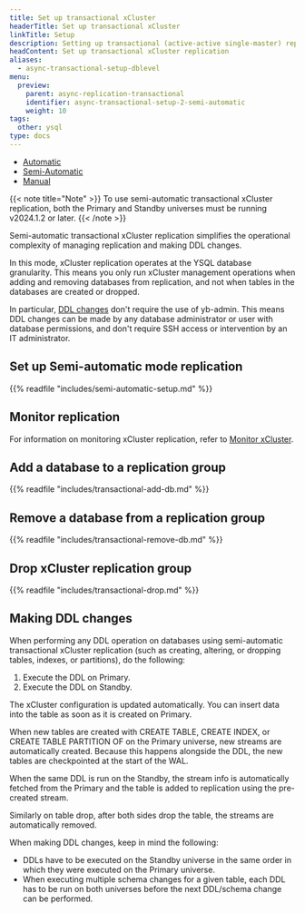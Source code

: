 ```yaml
---
title: Set up transactional xCluster
headerTitle: Set up transactional xCluster
linkTitle: Setup
description: Setting up transactional (active-active single-master) replication between two YB universes
headContent: Set up transactional xCluster replication
aliases:
  - async-transactional-setup-dblevel
menu:
  preview:
    parent: async-replication-transactional
    identifier: async-transactional-setup-2-semi-automatic
    weight: 10
tags:
  other: ysql
type: docs
---
```


<ul class="nav nav-tabs-alt nav-tabs-yb">
  <li >
    <a href="../async-transactional-setup-automatic/" class="nav-link">
      Automatic
    </a>
  </li>
  <li >
    <a href="../async-transactional-setup-semi-automatic/" class="nav-link active">
      Semi-Automatic
    </a>
  </li>
  <li >
    <a href="../async-transactional-setup-manual/" class="nav-link">
      Manual
    </a>
  </li>
</ul>

{{< note title="Note" >}}
To use semi-automatic transactional xCluster replication, both the Primary and Standby universes must be running v2024.1.2 or later.
{{< /note >}}

Semi-automatic transactional xCluster replication simplifies the operational complexity of managing replication and making DDL changes.

In this mode, xCluster replication operates at the YSQL database granularity. This means you only run xCluster management operations when adding and removing databases from replication, and not when tables in the databases are created or dropped.

In particular, [DDL changes](#making-ddl-changes) don't require the use of yb-admin. This means DDL changes can be made by any database administrator or user with database permissions, and don't require SSH access or intervention by an IT administrator.

## Set up Semi-automatic mode replication

{{% readfile "includes/semi-automatic-setup.md" %}}

## Monitor replication

For information on monitoring xCluster replication, refer to [Monitor xCluster](../../../../launch-and-manage/monitor-and-alert/xcluster-monitor/).

## Add a database to a replication group

{{% readfile "includes/transactional-add-db.md" %}}

## Remove a database from a replication group

{{% readfile "includes/transactional-remove-db.md" %}}

## Drop xCluster replication group

{{% readfile "includes/transactional-drop.md" %}}

## Making DDL changes

When performing any DDL operation on databases using semi-automatic transactional xCluster replication (such as creating, altering, or dropping tables, indexes, or partitions), do the following:

1. Execute the DDL on Primary.
1. Execute the DDL on Standby.

The xCluster configuration is updated automatically. You can insert data into the table as soon as it is created on Primary.

When new tables are created with CREATE TABLE, CREATE INDEX, or CREATE TABLE PARTITION OF on the Primary universe, new streams are automatically created. Because this happens alongside the DDL, the new tables are checkpointed at the start of the WAL.

When the same DDL is run on the Standby, the stream info is automatically fetched from the Primary and the table is added to replication using the pre-created stream.

Similarly on table drop, after both sides drop the table, the streams are automatically removed.

When making DDL changes, keep in mind the following:

- DDLs have to be executed on the Standby universe in the same order in which they were executed on the Primary universe.
- When executing multiple schema changes for a given table, each DDL has to be run on both universes before the next DDL/schema change can be performed.
